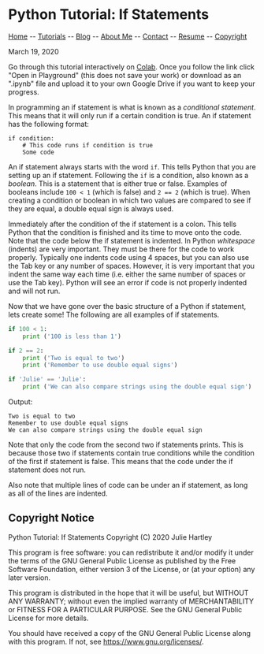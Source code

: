 # Python Tutorial: If Statements

[Home](../../README.md) -- [Tutorials](../../Tutorials/README.md) -- [Blog](../../Blog/README.md) -- [About Me](../../aboutme.md) -- [Contact](../../contactme.md) -- [Resume](../../Resume.pdf) -- [Copyright](../../copyright.md)

March 19, 2020

Go through this tutorial interactively on [Colab](https://colab.research.google.com/drive/1MltLPkkSM9q97ZvKrdOLY3K1LkGJUAJP).  Once you follow the link click "Open in Playground" (this does not save your work) or download as an ".ipynb" file and upload it to your own Google Drive if you want to keep your progress.

In programming an if statement is what is known as a _conditional statement_.  This means that it will only run if a certain condition is true.  An if statement has the following format:

```
if condition:
    # This code runs if condition is true
    Some code
```

An if statement always starts with the word `if`.  This tells Python that you are setting up an if statement.  Following the `if` is a condition, also known as a _boolean_.  This is a statement that is either true or false.  Examples of booleans include `100 < 1` (which is false) and `2 == 2` (which is true).  When creating a condition or boolean in which two values are compared to see if they are equal, a double equal sign is always used.

Immediately after the condition of the if statement is a colon.  This tells Python that the condition is finished and its time to move onto the code.  Note that the code below the if statement is indented.  In Python _whitespace_ (indents) are very important.  They must be there for the code to work properly.  Typically one indents code using 4 spaces, but you can also use the Tab key or any number of spaces.  However, it is very important that you indent the same way each time (i.e. either the same number of spaces or use the Tab key).  Python will see an error if code is not properly indented and will not run.


Now that we have gone over the basic structure of a Python if statement, lets create some!  The following are all examples of if statements.

``` python
if 100 < 1:
    print ('100 is less than 1')

if 2 == 2:
    print ('Two is equal to two')
    print ('Remember to use double equal signs')

if 'Julie' == 'Julie':
    print ('We can also compare strings using the double equal sign')
```

Output:
```
Two is equal to two
Remember to use double equal signs
We can also compare strings using the double equal sign
```

Note that only the code from the second two if statements prints.  This is because those two if statements contain true conditions while the condition of the first if statement is false.  This means that the code under the if statement does not run.

Also note that multiple lines of code can be under an if statement, as long as all of the lines are indented.


## Copyright Notice
Python Tutorial: If Statements
Copyright (C) 2020  Julie Hartley

This program is free software: you can redistribute it and/or modify
it under the terms of the GNU General Public License as published by
the Free Software Foundation, either version 3 of the License, or
(at your option) any later version.

This program is distributed in the hope that it will be useful,
but WITHOUT ANY WARRANTY; without even the implied warranty of
MERCHANTABILITY or FITNESS FOR A PARTICULAR PURPOSE.  See the
GNU General Public License for more details.

You should have received a copy of the GNU General Public License
along with this program.  If not, see <https://www.gnu.org/licenses/>.

